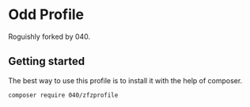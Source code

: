 # Odd Profile

Roguishly forked by 040.

## Getting started

The best way to use this profile is to install it with the help of composer.

```
composer require 040/zfzprofile
```
